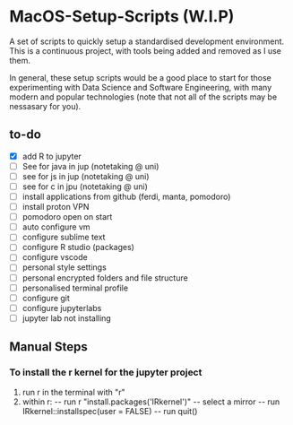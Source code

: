 # MacOS-Setup-Scripts (W.I.P)
A set of scripts to quickly setup a standardised development environment. This is a continuous project, with tools being added and removed as I use them. 

In general, these setup scripts would be a good place to start for those experimenting with Data Science and Software Engineering, with many modern and popular technologies (note that not all of the scripts may be nessasary for you).

## to-do

- [X] add R to jupyter
- [ ] See for java in jup (notetaking @ uni)
- [ ] see for js in jup (notetaking @ uni)
- [ ] see for c in jpu (notetaking @ uni)
- [ ] install applications from github (ferdi, manta, pomodoro)
- [ ] install proton VPN
- [ ] pomodoro open on start
- [ ] auto configure vm
- [ ] configure sublime text
- [ ] configure R studio (packages)
- [ ] configure vscode
- [ ] personal style settings 
- [ ] personal encrypted folders and file structure
- [ ] personalised terminal profile
- [ ] configure git
- [ ] configure jupyterlabs
- [ ] jupyter lab not installing 

## Manual Steps

### To install the r kernel for the jupyter project
1. run r in the terminal with "r"
2. within r:
-- run r "install.packages('IRkernel')"
--  select a mirror
--  run IRkernel::installspec(user = FALSE)
--  run quit()
